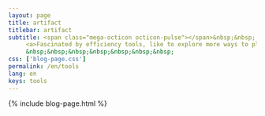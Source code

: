 ```yaml
---
layout: page
title: artifact
titlebar: artifact
subtitle: <span class="mega-octicon octicon-pulse"></span>&nbsp;&nbsp;
     <a>Fascinated by efficiency tools, like to explore more ways to play not only to meet the simple use, so good to use, why repeat the building of the wheel?</a><br/>
     &nbsp;&nbsp;&nbsp;&nbsp;&nbsp;&nbsp;&nbsp; 
css: ['blog-page.css']
permalink: /en/tools
lang: en
keys: tools
---
```

{% include blog-page.html %}